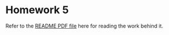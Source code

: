 # Homework 5
Refer to the [README PDF file](https://github.com/hardikkgupta/csci5561/blob/main/hw5/README.pdf) here for reading the work behind it.
